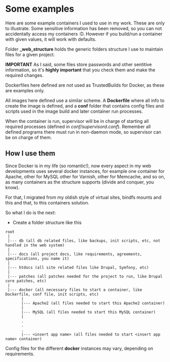 Some examples
=============

Here are some example containers I used to use in my work. These are only to illustrate.
Some sensitive information has been removed, so you can not accidentally access my 
containers :D. However if you build/run a container with given values, it will work 
with defaults.

Folder **_web_structure** holds the generic folders structure I use to maintain files
for a given project.

**IMPORTANT** As I said, some files store passwords and other sentitive information,
so it's **highly important** that you check them and make the required changes.

Dockerfiles here defined are not used as TrustedBuilds for Docker, as these are
examples only.

All images here defined use a similar scheme. A **Dockerfile** where all info to 
create the image is defined, and a **conf** folder that contains config files and 
scripts used in the image build and later container run processes.

When the container is run, supervisor will be in charge of starting all required
processes (defined in *conf/supervisord.conf*). Remember all defined programs there
must run in non-daemon mode, so supervisor can be on charge of them.


How I use them
--------------

Since Docker is in my life (so romantic!), now every aspect in my web developments
uses several docker instances, for example one container for Apache, other for MySQL
other for Varnish, other for Memcache, and so on, as many containers as the structure
supports (divide and conquer, you know).

For that, I migrated from my oldish style of virtual sites, bindfs mounts and this
and that, to this containers solution.

So what I do is the next:

* Create a folder structure like this
```
root
 |
 |--- db (all db related files, like backups, init scripts, etc, not handled in the web system)
 |
 |--- docs (all project docs, like requirements, agreements, specifications, you name it)
 |
 |--- htdocs (all site related files like Drupal, Symfony, etc)
 |
 |--- patches (all patches needed for the project to run, like Drupal core patches, etc)
 |
 |--- docker (all necessary files to start a container, like Dockerfile, conf file, init scripts, etc)
       |
       |--- Apache2 (all files needed to start this Apache2 container)
       |
       |--- MySQL (all files needed to start this MySQL container)
       |
       .
       .
       .
       |--- <insert app name> (all files needed to start <insert app name> container)
```

Config files for the different **docker** instances may vary, depending on requirements.

